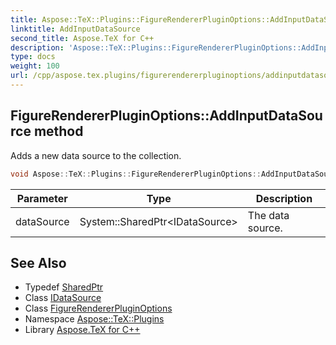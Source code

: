 ```yaml
---
title: Aspose::TeX::Plugins::FigureRendererPluginOptions::AddInputDataSource method
linktitle: AddInputDataSource
second_title: Aspose.TeX for C++
description: 'Aspose::TeX::Plugins::FigureRendererPluginOptions::AddInputDataSource method. Adds a new data source to the collection in C++.'
type: docs
weight: 100
url: /cpp/aspose.tex.plugins/figurerendererpluginoptions/addinputdatasource/
---
```

## FigureRendererPluginOptions::AddInputDataSource method


Adds a new data source to the collection.

```cpp
void Aspose::TeX::Plugins::FigureRendererPluginOptions::AddInputDataSource(System::SharedPtr<IDataSource> dataSource) override
```


| Parameter | Type | Description |
| --- | --- | --- |
| dataSource | System::SharedPtr\<IDataSource\> | The data source. |

## See Also

* Typedef [SharedPtr](../../../system/sharedptr/)
* Class [IDataSource](../../idatasource/)
* Class [FigureRendererPluginOptions](../)
* Namespace [Aspose::TeX::Plugins](../../)
* Library [Aspose.TeX for C++](../../../)
